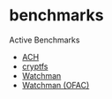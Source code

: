 # benchmarks

Active Benchmarks

- [ACH](./bench/ach/)
- [cryptfs](./bench/cryptfs/)
- [Watchman](https://moov-io.github.io/watchman/bench/common/)
- [Watchman (OFAC)](https://moov-io.github.io/watchman/bench/ofac/)
